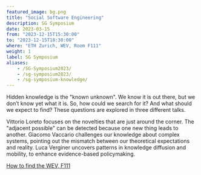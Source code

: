 ```yaml
---
featured_image: bg.png
title: "Social Software Engineering"
description: SG Symposium
date: 2023-03-15
from: "2023-12-15T15:30:00"
to: "2023-12-15T18:30:00"
where: "ETH Zurich, WEV, Room F111"
weight: 1
label: SG Symposium
aliases:
    - /SG-Symposium2023/
    - /sg-symposium2023/
    - /sg-symposium-knowledge/
---
```


Hidden knowledge is the "known unknown".
We know it is out there, but we don’t know yet what it is.
So, how could we search for it? And what should we expect to find?
These questions are explored in three different talks.


Vittorio Loreto focuses on the novelties that are just around the corner.
The "adjacent possible" can be detected because one new thing leads to another.
Giacomo Vaccario challenges our knowledge about complex systems, pointing out the mismatch between our theoretical expectations and reality.
Luca Verginer uncovers patterns in knowledge diffusion and mobility, to enhance evidence-based policymaking.

[How to find the WEV, F111](https://ied.ethz.ch/location/wev-building.html)
